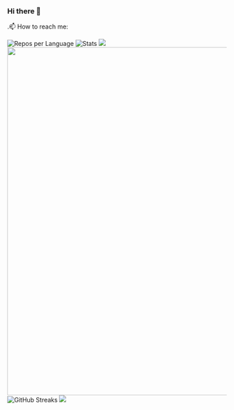 ### Hi there 👋
 .📫 How to reach me:
 
![Repos per Language](https://github-profile-summary-cards.vercel.app/api/cards/repos-per-language?username=NTO-H&theme=blue_green)
![Stats](https://github-profile-summary-cards.vercel.app/api/cards/stats?username=NTO-H&theme=blue_green)
![](https://github-profile-summary-cards.vercel.app/api/cards/profile-details?username=NTO-H&theme=github_dark)
<img width=800 src="https://github-profile-trophy.vercel.app/?username=NTO-H&column=8&theme=gruvbox&no-frame=true"/>
![GitHub Streaks](http://github-readme-streak-stats.herokuapp.com?user=NTO-H&theme=dracula&hide_border=true)
![](https://github-profile-summary-cards.vercel.app/api/cards/productive-time?username=NTO-H&theme=github_dark)



